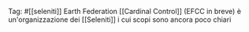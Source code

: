 Tag: #[[seleniti]] 
Earth Federation [[Cardinal Control]] (EFCC in breve) è un'organizzazione dei [[Seleniti]] i cui scopi sono ancora poco chiari